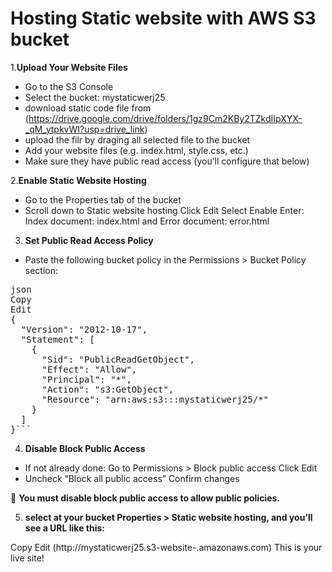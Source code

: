# Hosting Static website with AWS S3 bucket

1.**Upload Your Website Files**
- Go to the S3 Console
- Select the bucket: mystaticwerj25
- download static code file from (https://drive.google.com/drive/folders/1gz9Cm2KBy2TZkdIIpXYX-_qM_ytpkvWI?usp=drive_link)
- upload the filr by draging all selected file to the bucket
- Add your website files (e.g. index.html, style.css, etc.)
- Make sure they have public read access (you’ll configure that below)

2.**Enable Static Website Hosting**
- Go to the Properties tab of the bucket
- Scroll down to Static website hosting Click Edit Select Enable Enter: Index document: index.html and Error document: error.html

3. **Set Public Read Access Policy**
- Paste the following bucket policy in the Permissions > Bucket Policy section:

<pre>json
Copy
Edit
{
  "Version": "2012-10-17",
  "Statement": [
    {
      "Sid": "PublicReadGetObject",
      "Effect": "Allow",
      "Principal": "*",
      "Action": "s3:GetObject",
      "Resource": "arn:aws:s3:::mystaticwerj25/*"
    }
  ] 
}``` </pre>  

4. **Disable Block Public Access**
- If not already done: Go to Permissions > Block public access Click Edit
- Uncheck “Block all public access” Confirm changes

🔔 **You must disable block public access to allow public policies.**

5. **select at your bucket Properties > Static website hosting, and you’ll see a URL like this:**

Copy
Edit
(http://mystaticwerj25.s3-website-<region>.amazonaws.com)
This is your live site!
